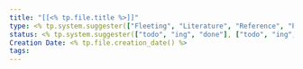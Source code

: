 ```yaml
---
title: "[[<% tp.file.title %>]]"
type: <% tp.system.suggester(["Fleeting", "Literature", "Reference", "Permanent"], ["Fleeting", "Literature", "Reference", "Permanent"],true,'type') %>
status: <% tp.system.suggester(["todo", "ing", "done"], ["todo", "ing", "done"],true,'type') %>
Creation Date: <% tp.file.creation_date() %>
tags:
---
```

